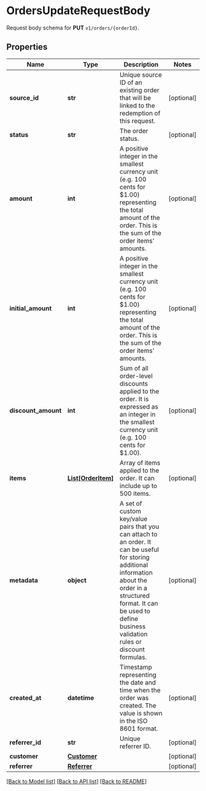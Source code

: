 # OrdersUpdateRequestBody

Request body schema for **PUT** `v1/orders/{orderId}`.

## Properties

Name | Type | Description | Notes
------------ | ------------- | ------------- | -------------
**source_id** | **str** | Unique source ID of an existing order that will be linked to the redemption of this request. | [optional] 
**status** | **str** | The order status. | [optional] 
**amount** | **int** | A positive integer in the smallest currency unit (e.g. 100 cents for $1.00) representing the total amount of the order. This is the sum of the order items&#39; amounts. | [optional] 
**initial_amount** | **int** | A positive integer in the smallest currency unit (e.g. 100 cents for $1.00) representing the total amount of the order. This is the sum of the order items&#39; amounts. | [optional] 
**discount_amount** | **int** | Sum of all order-level discounts applied to the order. It is expressed as an integer in the smallest currency unit (e.g. 100 cents for $1.00). | [optional] 
**items** | [**List[OrderItem]**](OrderItem.md) | Array of items applied to the order. It can include up to 500 items. | [optional] 
**metadata** | **object** | A set of custom key/value pairs that you can attach to an order. It can be useful for storing additional information about the order in a structured format. It can be used to define business validation rules or discount formulas. | [optional] 
**created_at** | **datetime** | Timestamp representing the date and time when the order was created. The value is shown in the ISO 8601 format. | [optional] 
**referrer_id** | **str** | Unique referrer ID. | [optional] 
**customer** | [**Customer**](Customer.md) |  | [optional] 
**referrer** | [**Referrer**](Referrer.md) |  | [optional] 

[[Back to Model list]](../README.md#documentation-for-models) [[Back to API list]](../README.md#documentation-for-api-endpoints) [[Back to README]](../README.md)


